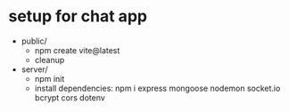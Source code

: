 # setup for chat app 
- public/
    - npm create vite@latest
    - cleanup
- server/
    - npm init
    - install dependencies: npm i express mongoose nodemon socket.io bcrypt cors dotenv